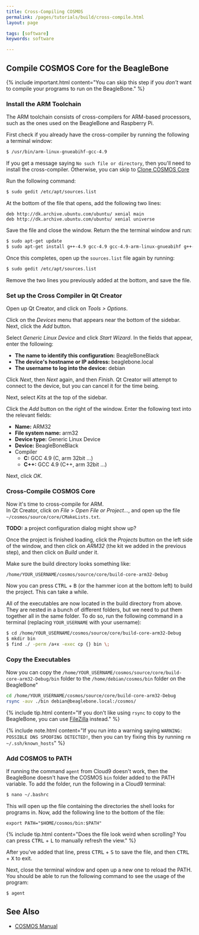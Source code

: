 ```yaml
---
title: Cross-Compiling COSMOS
permalink: /pages/tutorials/build/cross-compile.html
layout: page

tags: [software]
keywords: software

---
```



## Compile COSMOS Core for the BeagleBone

{% include important.html content="You can skip this step if you _don't_ want to compile your programs to run on the BeagleBone." %}



### Install the ARM Toolchain

The ARM toolchain consists of cross-compilers for ARM-based processors, such as the ones used on the BeagleBone and Raspberry Pi.

First check if you already have the cross-compiler by running the following a terminal window:

```bash
$ /usr/bin/arm-linux-gnueabihf-gcc-4.9
```

If you get a message saying `No such file or directory`, then you'll need to install the cross-compiler. Otherwise, you can skip to [Clone COSMOS Core](#clone-cosmos-core)

Run the following command:

```bash
$ sudo gedit /etc/apt/sources.list
```

At the bottom of the file that opens, add the following two lines:

```
deb http://dk.archive.ubuntu.com/ubuntu/ xenial main
deb http://dk.archive.ubuntu.com/ubuntu/ xenial universe
```

Save the file and close the window. Return the the terminal window and run:

```bash
$ sudo apt-get update
$ sudo apt-get install g++-4.9 gcc-4.9 gcc-4.9-arm-linux-gnueabihf g++-4.9-arm-linux-gnueabihf
```

Once this completes, open up the `sources.list` file again by running:

```bash
$ sudo gedit /etc/apt/sources.list
```

Remove the two lines you previously added at the bottom, and save the file.


### Set up the Cross Compiler in Qt Creator

Open up Qt Creator, and click on _Tools > Options_.


Click on the _Devices_ menu that appears near the bottom of the sidebar. Next, click the _Add_ button.

Select _Generic Linux Device_ and click _Start Wizard_. In the fields that appear, enter the following:

* **The name to identify this configuration:** BeagleBoneBlack
* **The device's hostname or IP address:** beaglebone.local
* **The username to log into the device:** debian

Click _Next_, then _Next_ again, and then _Finish_. Qt Creator will attempt to connect to the device, but you can cancel it for the time being.


Next, select _Kits_ at the top of the sidebar.


Click the _Add_ button on the right of the window. Enter the following text into the relevant fields:
* **Name:** ARM32
* **File system name:** arm32
* **Device type:** Generic Linux Device
* **Device:** BeagleBoneBlack
* Compiler
  * **C:** GCC 4.9 (C, arm 32bit ...)
  * **C++:** GCC 4.9 (C++, arm 32bit ...)

Next, click _OK_.


### Cross-Compile COSMOS Core

Now it's time to cross-compile for ARM.
<br>
In Qt Creator, click on _File_ > _Open File or Project..._, and open up the file `~/cosmos/source/core/CMakeLists.txt`.

**TODO:** a project configuration dialog might show up?

Once the project is finished loading, click the _Projects_ button on the left side of the window, and then click
on _ARM32_ (the kit we added in the previous step), and then click on _Build_ under it.

Make sure the build directory looks something like:

```
/home/YOUR_USERNAME/cosmos/source/core/build-core-arm32-Debug
```

Now you can press <kbd>CTRL</kbd> + <kbd>B</kbd> (or the hammer icon at the bottom left) to build the project.
This can take a while.


All of the executables are now located in the build directory from above. They are nested in a bunch of different folders,
but we need to put them together all in the same folder. To do so, run the following command in a terminal (replacing `YOUR_USERNAME` with your username):

```bash
$ cd /home/YOUR_USERNAME/cosmos/source/core/build-core-arm32-Debug
$ mkdir bin
$ find ./ -perm /a+x -exec cp {} bin \;
```

### Copy the Executables

Now you can copy the `/home/YOUR_USERNAME/cosmos/source/core/build-core-arm32-Debug/bin` folder to the `/home/debian/cosmos/bin` folder on the BeagleBone"

```bash
cd /home/YOUR_USERNAME/cosmos/source/core/build-core-arm32-Debug
rsync -auv ./bin debian@beaglebone.local:/cosmos/
```

{% include tip.html content="If you don't like using `rsync` to copy to the BeagleBone, you can use [FileZilla](https://filezilla-project.org/download.php) instead." %}

{% include note.html content="If you run into a warning saying `WARNING: POSSIBLE DNS SPOOFING DETECTED!`, then
you can try fixing this by running `rm ~/.ssh/known_hosts`" %}


### Add COSMOS to PATH

If running the command `agent` from Cloud9 doesn't work, then the BeagleBone doesn't have the COSMOS `bin`
folder added to the PATH variable. To add the folder, run the following in a Cloud9 terminal:

```bash
$ nano ~/.bashrc
```

This will open up the file containing the directories the shell looks for programs in.
Now, add the following line to the bottom of the file:

```
export PATH="$HOME/cosmos/bin:$PATH"
```

{% include tip.html content="Does the file look weird when scrolling? You can press <kbd>CTRL</kbd> + <kbd>L</kbd>
to manually refresh the view." %}

After you've added that line, press <kbd>CTRL</kbd> + <kbd>S</kbd> to save the file, and then
<kbd>CTRL</kbd> + <kbd>X</kbd> to exit.

Next, close the terminal window and open up a new one to reload the PATH. You should be able to run the following command
to see the usage of the program:

```bash
$ agent
```



## See Also
* [COSMOS Manual](https://docs.google.com/document/d/19rqvtZeEMJzkEcsTlC4ojYUkN-3OcYLc6IqRXgDIQlI)
